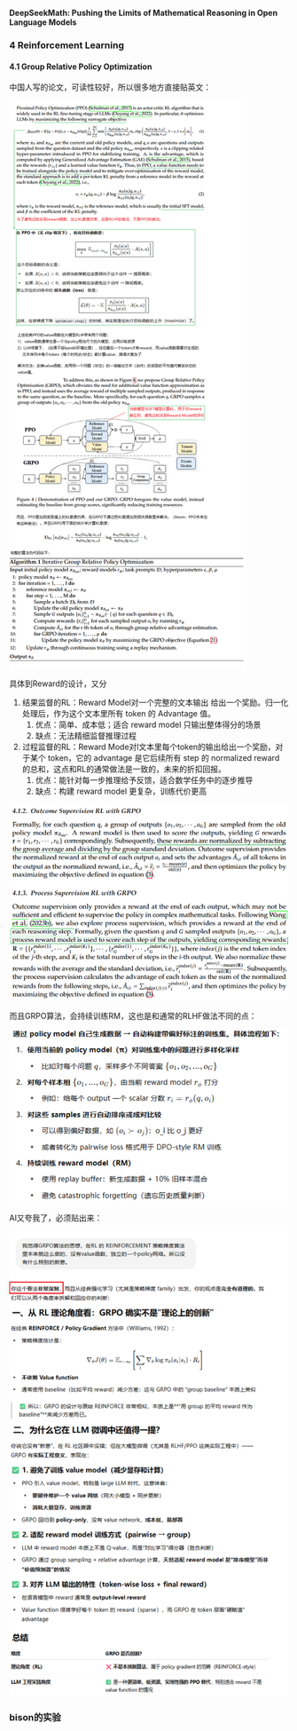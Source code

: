 **DeepSeekMath: Pushing the Limits of Mathematical Reasoning in Open Language Models**

### 4 Reinforcement Learning 

#### 4.1 Group Relative Policy Optimization

中国人写的论文，可读性较好，所以很多地方直接贴英文：

![image-20250514110524702](img/image-20250514110524702.png)

具体到Reward的设计，又分

1. 结果监督的RL：Reward Model对一个完整的文本输出 给出一个奖励。归一化处理后，作为这个文本里所有 token 的 Advantage 值。
   1. 优点：简单、成本低；适合 reward model 只输出整体得分的场景
   2. 缺点：无法精细监督推理过程
2. 过程监督的RL：Reward Mode对l文本里每个token的输出给出一个奖励，对于某个 token，它的 advantage 是它后续所有 step 的 normalized reward 的总和，这点和RL的通常做法是一致的，未来的折扣回报。
   1. 优点：能针对每一步推理给予反馈，适合数学任务中的逐步推导
   2. 缺点：构建 reward model 更复杂，训练代价更高



![image-20250514130729793](img/image-20250514130729793.png)

而且GRPO算法，会持续训练RM，这也是和通常的RLHF做法不同的点：

![image-20250514131801857](img/image-20250514131801857.png)

AI又夸我了，必须贴出来：

![image-20250514132805409](img/image-20250514132805409.png)

### bison的实验